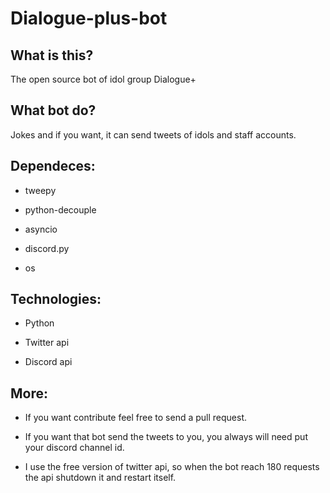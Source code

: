 # Dialogue-plus-bot

## What is this?

The open source bot of idol group Dialogue+

## What bot do?

Jokes and if you want, it can send tweets of idols and staff accounts. 

## Dependeces:

* tweepy

* python-decouple

* asyncio

* discord.py

* os

## Technologies:

* Python

* Twitter api

* Discord api

## More:

* If you want contribute feel free to send a pull request.

* If you want that bot send the tweets to you, you always will need put your discord channel id.

* I use the free version of twitter api, so when the bot reach 180 requests the api shutdown it and restart itself.

